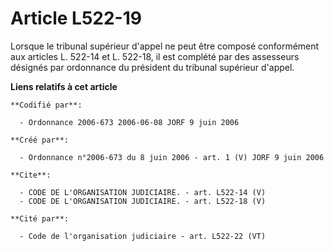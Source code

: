 # Article L522-19

Lorsque le tribunal supérieur d'appel ne peut être composé conformément aux articles L. 522-14 et L. 522-18, il est complété
par des assesseurs désignés par ordonnance du président du tribunal supérieur d'appel.

**Liens relatifs à cet article**

	**Codifié par**:

	  - Ordonnance 2006-673 2006-06-08 JORF 9 juin 2006

	**Créé par**:

	  - Ordonnance n°2006-673 du 8 juin 2006 - art. 1 (V) JORF 9 juin 2006

	**Cite**:

	  - CODE DE L'ORGANISATION JUDICIAIRE. - art. L522-14 (V)
	  - CODE DE L'ORGANISATION JUDICIAIRE. - art. L522-18 (V)

	**Cité par**:

	  - Code de l'organisation judiciaire - art. L522-22 (VT)
